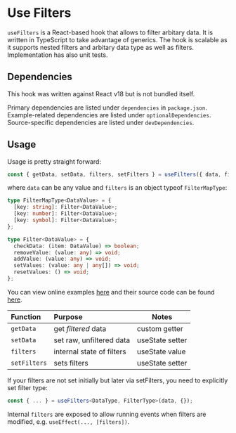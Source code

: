 # Use Filters

`useFilters` is a React-based hook that allows to filter arbitary data. It is written in TypeScript to take advantage of generics. The hook is scalable as it supports nested filters and arbitary data type as well as filters. Implementation has also unit tests.

## Dependencies

This hook was written against React v18 but is not bundled itself.

Primary dependencies are listed under `dependencies` in `package.json`.
Example-related dependencies are listed under `optionalDependencies`.
Source-specific dependencies are listed under `devDependencies`.

## Usage

Usage is pretty straight forward:

```ts
const { getData, setData, filters, setFilters } = useFilters({ data, filters });
```

where `data` can be any value and `filters` is an object typeof `FilterMapType`:

```ts
type FilterMapType<DataValue> = {
  [key: string]: Filter<DataValue>;
  [key: number]: Filter<DataValue>;
  [key: symbol]: Filter<DataValue>;
};
```

```ts
type Filter<DataValue> = {
  checkData: (item: DataValue) => boolean;
  removeValue: (value: any) => void;
  addValue: (value: any) => void;
  setValues: (value: any | any[]) => void;
  resetValues: () => void;
};
```

You can view online examples [here](https://alexkuc.github.io/use-filters/) and their source code can be found [here](./examples/).

| Function     | Purpose                   | Notes           |
| :----------- | :------------------------ | --------------- |
| `getData`    | get _filtered_ data       | custom getter   |
| `setData`    | set raw, unfiltered data  | useState setter |
| `filters`    | internal state of filters | useState value  |
| `setFilters` | sets filters              | useState setter |

If your filters are not set initially but later via setFilters, you need to explicitly set filter type:

```ts
const { ... } = useFilters<DataType, FilterType>(data, {});
```

Internal `filters` are exposed to allow running events when filters are modified, e.g. `useEffect(..., [filters])`.
